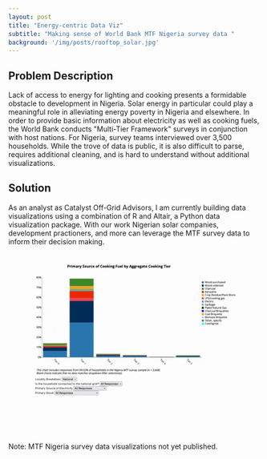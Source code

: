 ```yaml
---
layout: post
title: "Energy-centric Data Viz"
subtitle: "Making sense of World Bank MTF Nigeria survey data "
background: '/img/posts/rooftop_solar.jpg'
---
```


## Problem Description
Lack of access to energy for lighting and cooking presents a formidable obstacle to development in Nigeria. Solar energy in particular could play
a meaningful role in alleviating energy poverty in Nigeria and elsewhere. In order to provide basic information
about electricity as well as cooking fuels, the World Bank conducts "Multi-Tier Framework" surveys in conjunction with host nations.
For Nigeria, survey teams interviewed over 3,500 households. While the trove of data is public, it is also difficult to parse, 
requires additional cleaning, and is hard to understand without additional visualizations. 

## Solution
As an analyst as Catalyst Off-Grid Advisors,
I am currently building data visualizations using a combination of R and Altair, a Python data visualization package. With our work Nigerian solar companies, development practioners, and more can leverage the MTF survey data to inform their decision making.
<br><br><br>
<img src="/img/posts/mtf.gif" alt="mtf-gif"  style="border-radius:5%; display:block; margin-left:auto;margin-right: auto; width: 80%;">

<p>Note: MTF Nigeria survey data visualizations not yet published.</p>